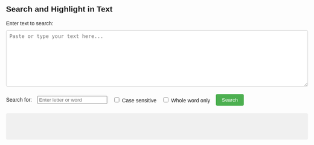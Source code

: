 <!DOCTYPE html>
<html lang="en">
<head>
  <meta charset="UTF-8">
  <title>Text Search Highlighter</title>
  <style>
    body {
      font-family: Arial, sans-serif;
      padding: 20px;
      max-width: 800px;
      margin: 0 auto;
    }
    textarea {
      width: 100%;
      height: 150px;
      margin: 10px 0;
      padding: 8px;
      border: 1px solid #ccc;
      border-radius: 4px;
      resize: vertical;
    }
    #output {
      margin-top: 20px;
      white-space: pre-wrap;
      background-color: #f0f0f0;
      padding: 10px;
      border-radius: 4px;
      min-height: 50px;
    }
    strong {
      background-color: yellow;
      font-weight: normal;
    }
    .error {
      color: red;
    }
    .controls {
      margin: 10px 0;
      display: flex;
      align-items: center;
      gap: 15px;
    }
    button {
      padding: 8px 16px;
      background-color: #4CAF50;
      color: white;
      border: none;
      border-radius: 4px;
      cursor: pointer;
    }
    button:hover {
      background-color: #45a049;
    }
  </style>
</head>
<body>
  <h2>Search and Highlight in Text</h2>
  <label for="textInput">Enter text to search:</label>
  <textarea id="textInput" placeholder="Paste or type your text here..."></textarea>
  <div class="controls">
    <label for="wordInput">Search for:</label>
    <input type="text" id="wordInput" placeholder="Enter letter or word">
    <label><input type="checkbox" id="caseSensitive"> Case sensitive</label>
    <label><input type="checkbox" id="wholeWord"> Whole word only</label>
    <button onclick="searchText()">Search</button>
  </div>
  <div id="output"></div>

  <script>
    function escapeRegExp(string) {
      return string.replace(/[.*+?^${}()|[\]\\]/g, '\\$&');
    }

    function searchText() {
      const text = document.getElementById('textInput').value;
      const word = document.getElementById('wordInput').value.trim();
      const caseSensitive = document.getElementById('caseSensitive').checked;
      const wholeWord = document.getElementById('wholeWord').checked;
      const output = document.getElementById('output');

      // Reset output
      output.innerHTML = '';
      output.classList.remove('error');

      // Validate inputs
      if (!text) {
        output.classList.add('error');
        output.textContent = 'Error: Please enter text to search.';
        return;
      }
      if (!word) {
        output.classList.add('error');
        output.textContent = 'Error: Please enter a letter or word to search for.';
        return;
      }

      try {
        const escapedWord = escapeRegExp(word);
        // Build regex based on options
        let regexPattern = wholeWord ? `\\b${escapedWord}\\b` : escapedWord;
        let regexFlags = caseSensitive ? 'g' : 'gi';
        const regex = new RegExp(regexPattern, regexFlags);
        const highlighted = text.replace(regex, '<strong>$&</strong>');
        output.innerHTML = highlighted || 'No matches found.';
      } catch (err) {
        output.classList.add('error');
        output.textContent = 'Error: Invalid search term.';
      }
    }
  </script>
</body>
</html>
